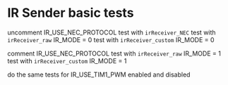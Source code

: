 # IR Sender basic tests

uncomment IR_USE_NEC_PROTOCOL
test with `irReceiver_NEC`
test with `irReceiver_raw`      IR_MODE = 0
test with `irReceiver_custom`   IR_MODE = 0

comment IR_USE_NEC_PROTOCOL
test with `irReceiver_raw`      IR_MODE = 1
test with `irReceiver_custom`   IR_MODE = 1

do the same tests for IR_USE_TIM1_PWM enabled and disabled